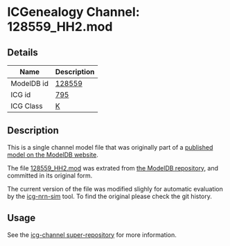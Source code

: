 # ICGenealogy Channel: 128559\_HH2.mod

## Details

Name | Description
---- | -----------
ModelDB id | [128559](http://senselab.med.yale.edu/ModelDB/ShowModel.cshtml?model=128559)
ICG id | [795](http://icg.neurotheory.ox.ac.uk/channels/1/795)
ICG Class | [K](http://icg.neurotheory.ox.ac.uk/channels/1)

## Description

This is a single channel model file that was originally part of a [published model on the ModelDB website](http://senselab.med.yale.edu/mModelDB/ShowModel.cshtml?model=128559).


The file [128559\_HH2.mod](128559_HH2.mod) was extrated from [the ModelDB repository](http://senselab.med.yale.edu/ModelDB/ShowModel.cshtml?model=128559), and committed in its original form.

The current version of the file was modified slighly for automatic evaluation by the [icg-nrn-sim](https://github.com/icgenealogy/icg-nrn-sim) tool. To find the original please check the git history.


## Usage

See the [icg-channel super-repository](https://github.com/icgenealogy/icg-channels) for more information.